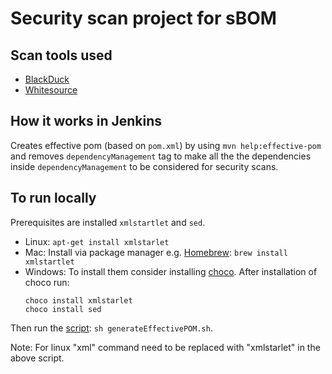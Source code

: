# Security scan project for sBOM

## Scan tools used
  - [BlackDuck](https://sap.blackducksoftware.com/api/projects/2347a877-826d-4a4d-b3ef-30000f78b412)
  - [Whitesource](https://saas.whitesourcesoftware.com/Wss/WSS.html#!product;id=253976)

## How it works in Jenkins
Creates effective pom (based on `pom.xml`) by using `mvn help:effective-pom` and removes `dependencyManagement` tag to make all the the dependencies inside `dependencyManagement` to be considered for security scans.

## To run locally
Prerequisites are installed `xmlstartlet` and `sed`.

  - Linux: `apt-get install xmlstarlet`
  - Mac: Install via package manager e.g. [Homebrew](https://brew.sh/): `brew install xmlstartlet`
  - Windows: To install them consider installing [choco](https://chocolatey.org/docs/installation). After installation of choco run:
    ```
    choco install xmlstarlet
    choco install sed
    ```

Then run the [script](https://github.wdf.sap.corp/Phosphor/pipelines/blob/master/script/generateEffectivePOM.sh): `sh generateEffectivePOM.sh`.

Note: For linux "xml" command need to be replaced with "xmlstarlet" in the above script.
